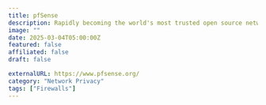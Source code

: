 ```yaml
---
title: pfSense
description: Rapidly becoming the world's most trusted open source network security solution.
image: ""
date: 2025-03-04T05:00:00Z
featured: false
affiliated: false
draft: false

externalURL: https://www.pfsense.org/
category: "Network Privacy"
tags: ["Firewalls"]
---
```


